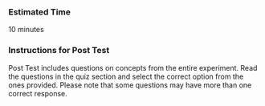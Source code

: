 ### Estimated Time

10 minutes
### Instructions for Post Test

Post Test includes questions on concepts from the entire experiment. Read the questions in the quiz section and select the correct option from the ones provided. Please note that some questions may have more than one correct response.

